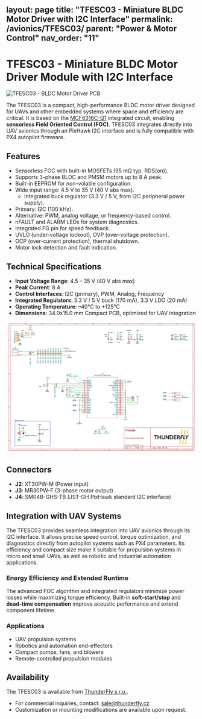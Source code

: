 layout: page
title: "TFESC03 - Miniature BLDC Motor Driver with I2C Interface"
permalink: /avionics/TFESC03/
parent: "Power & Motor Control"
nav_order: "11"
----------------

# TFESC03 - Miniature BLDC Motor Driver Module with I2C Interface

![TFESC03 - BLDC Motor Driver PCB](https://raw.githubusercontent.com/ThunderFly-aerospace/TFESC03/refs/heads/main/doc/gen/img/TFESC03-top.png)

The TFESC03 is a compact, high-performance BLDC motor driver designed for UAVs and other embedded systems where space and efficiency are critical. It is based on the [MCF8316C-Q1](https://www.ti.com/product/MCF8316C-Q1) integrated circuit, enabling **sensorless Field Oriented Control (FOC)**. TFESC03 integrates directly into UAV avionics through an PixHawk I2C interface and is fully compatible with PX4 autopilot firmware.

## Features

  * Sensorless FOC with built-in MOSFETs (95 mΩ typ. RDS(on)).
  * Supports 3-phase BLDC and PMSM motors up to 8 A peak.
  * Built-in EEPROM for non-volatile configuration.
  * Wide input range: 4.5 V to 35 V (40 V abs max).
    * Integrated buck regulator (3.3 V / 5 V, from I2C peripheral power supply).
  * Primary: I2C (100 kHz).
  * Alternative: PWM, analog voltage, or frequency-based control.
  * nFAULT and ALARM LEDs for system diagnostics.
  * Integrated FG pin for speed feedback.
  * UVLO (under-voltage lockout), OVP (over-voltage protection).
  * OCP (over-current protection), thermal shutdown.
  * Motor lock detection and fault indication.

## Technical Specifications

* **Input Voltage Range**: 4.5 – 35 V (40 V abs max)
* **Peak Current**: 8 A
* **Control Interfaces**: I2C (primary), PWM, Analog, Frequency
* **Integrated Regulators**: 3.3 V / 5 V buck (170 mA), 3.3 V LDO (20 mA)
* **Operating Temperature**: –40°C to +125°C
* **Dimensions**: 34.0x15.0 mm Compact PCB, optimized for UAV integration

![TFESC03 - BLDC Motor Driver PCB](TFESC03-schematic.png)

## Connectors

* **J2**: XT30PW-M (Power input)
* **J3**: MR30PW-F (3-phase motor output)
* **J4**: SM04B-GHS-TB (JST-GH PixHawk standard I2C interface)

## Integration with UAV Systems

The TFESC03 provides seamless integration into UAV avionics through its I2C interface. It allows precise speed control, torque optimization, and diagnostics directly from autopilot systems such as PX4 parameters. Its efficiency and compact size make it suitable for propulsion systems in micro and small UAVs, as well as robotic and industrial automation applications.

### Energy Efficiency and Extended Runtime

The advanced FOC algorithm and integrated regulators minimize power losses while maximizing torque efficiency. Built-in **soft-start/stop** and **dead-time compensation** improve acoustic performance and extend component lifetime.

### Applications

* UAV propulsion systems
* Robotics and automation end-effectors
* Compact pumps, fans, and blowers
* Remote-controlled propulsion modules

## Availability

The TFESC03 is available from [ThunderFly s.r.o.](https://www.thunderfly.cz/).

* For commercial inquiries, contact: [sale@thunderfly.cz](mailto:sale@thunderfly.cz)
* Customization or mounting modifications are available upon request.

